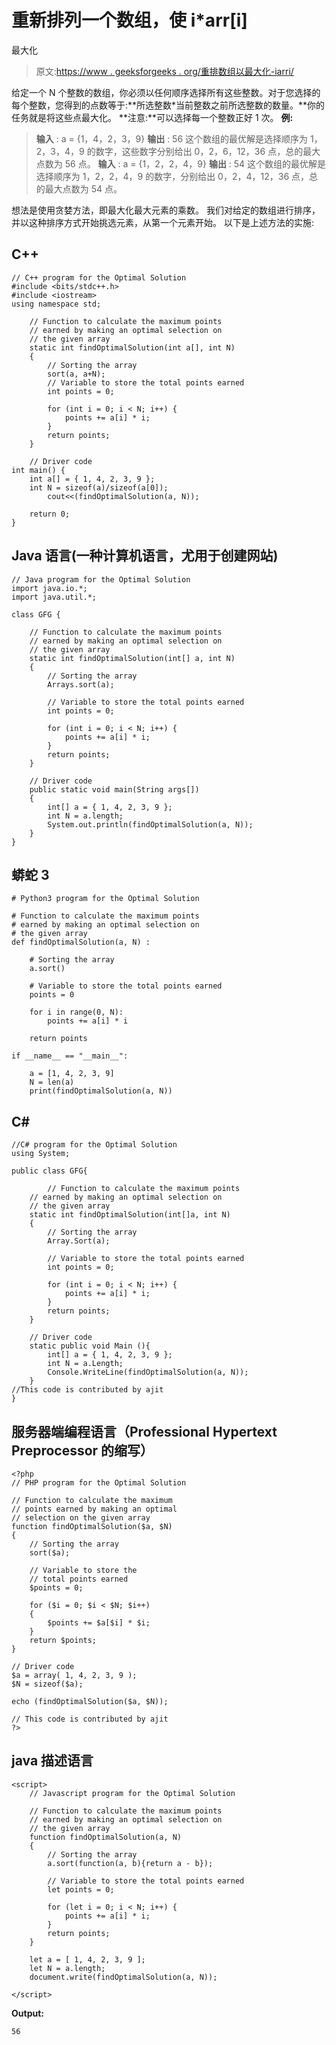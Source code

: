 # 重新排列一个数组，使 i*arr[i]

最大化

> 原文:[https://www . geeksforgeeks . org/重排数组以最大化-iarri/](https://www.geeksforgeeks.org/rearrange-an-array-to-maximize-iarri/)

给定一个 N 个整数的数组，你必须以任何顺序选择所有这些整数。对于您选择的每个整数，您得到的点数等于:**所选整数*当前整数之前所选整数的数量。**你的任务就是将这些点最大化。
**注意:**可以选择每一个整数正好 1 次。
**例:**

> **输入** : a = {1，4，2，3，9}
> **输出** : 56
> 这个数组的最优解是选择顺序为 1，2，3，4，9 的数字，这些数字分别给出 0，2，6，12，36 点，总的最大点数为 56 点。
> **输入** : a = {1，2，2，4，9}
> **输出** : 54
> 这个数组的最优解是选择顺序为 1，2，2，4，9 的数字，分别给出 0，2，4，12，36 点，总的最大点数为 54 点。

想法是使用贪婪方法，即最大化最大元素的乘数。
我们对给定的数组进行排序，并以这种排序方式开始挑选元素，从第一个元素开始。
以下是上述方法的实施:

## C++

```
// C++ program for the Optimal Solution
#include <bits/stdc++.h>
#include <iostream>
using namespace std;

    // Function to calculate the maximum points
    // earned by making an optimal selection on
    // the given array
    static int findOptimalSolution(int a[], int N)
    {
        // Sorting the array
        sort(a, a+N);
        // Variable to store the total points earned
        int points = 0;

        for (int i = 0; i < N; i++) {
            points += a[i] * i;
        }
        return points;
    }

    // Driver code
int main() {
    int a[] = { 1, 4, 2, 3, 9 };
    int N = sizeof(a)/sizeof(a[0]);
        cout<<(findOptimalSolution(a, N));

    return 0;
}
```

## Java 语言(一种计算机语言，尤用于创建网站)

```
// Java program for the Optimal Solution
import java.io.*;
import java.util.*;

class GFG {

    // Function to calculate the maximum points
    // earned by making an optimal selection on
    // the given array
    static int findOptimalSolution(int[] a, int N)
    {
        // Sorting the array
        Arrays.sort(a);

        // Variable to store the total points earned
        int points = 0;

        for (int i = 0; i < N; i++) {
            points += a[i] * i;
        }
        return points;
    }

    // Driver code
    public static void main(String args[])
    {
        int[] a = { 1, 4, 2, 3, 9 };
        int N = a.length;
        System.out.println(findOptimalSolution(a, N));
    }
}
```

## 蟒蛇 3

```
# Python3 program for the Optimal Solution

# Function to calculate the maximum points
# earned by making an optimal selection on
# the given array
def findOptimalSolution(a, N) :

    # Sorting the array
    a.sort() 

    # Variable to store the total points earned
    points = 0

    for i in range(0, N):
        points += a[i] * i

    return points

if __name__ == "__main__":

    a = [1, 4, 2, 3, 9]
    N = len(a)
    print(findOptimalSolution(a, N))
```

## C#

```
//C# program for the Optimal Solution
using System;

public class GFG{

        // Function to calculate the maximum points
    // earned by making an optimal selection on
    // the given array
    static int findOptimalSolution(int[]a, int N)
    {
        // Sorting the array
        Array.Sort(a);

        // Variable to store the total points earned
        int points = 0;

        for (int i = 0; i < N; i++) {
            points += a[i] * i;
        }
        return points;
    }

    // Driver code
    static public void Main (){
        int[] a = { 1, 4, 2, 3, 9 };
        int N = a.Length;
        Console.WriteLine(findOptimalSolution(a, N));
    }
//This code is contributed by ajit   
}
```

## 服务器端编程语言（Professional Hypertext Preprocessor 的缩写）

```
<?php
// PHP program for the Optimal Solution

// Function to calculate the maximum
// points earned by making an optimal
// selection on the given array
function findOptimalSolution($a, $N)
{
    // Sorting the array
    sort($a);

    // Variable to store the
    // total points earned
    $points = 0;

    for ($i = 0; $i < $N; $i++)
    {
        $points += $a[$i] * $i;
    }
    return $points;
}

// Driver code
$a = array( 1, 4, 2, 3, 9 );
$N = sizeof($a);

echo (findOptimalSolution($a, $N));

// This code is contributed by ajit
?>
```

## java 描述语言

```
<script>
    // Javascript program for the Optimal Solution

    // Function to calculate the maximum points
    // earned by making an optimal selection on
    // the given array
    function findOptimalSolution(a, N)
    {
        // Sorting the array
        a.sort(function(a, b){return a - b});

        // Variable to store the total points earned
        let points = 0;

        for (let i = 0; i < N; i++) {
            points += a[i] * i;
        }
        return points;
    }

    let a = [ 1, 4, 2, 3, 9 ];
    let N = a.length;
    document.write(findOptimalSolution(a, N));

</script>
```

**Output:** 

```
56
```